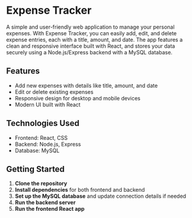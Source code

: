 # Expense Tracker

A simple and user-friendly web application to manage your personal expenses. With Expense Tracker, you can easily add, edit, and delete expense entries, each with a title, amount, and date. The app features a clean and responsive interface built with React, and stores your data securely using a Node.js/Express backend with a MySQL database.

## Features

- Add new expenses with details like title, amount, and date
- Edit or delete existing expenses
- Responsive design for desktop and mobile devices
- Modern UI built with React

## Technologies Used

- Frontend: React, CSS
- Backend: Node.js, Express
- Database: MySQL

## Getting Started

1. **Clone the repository**
2. **Install dependencies** for both frontend and backend
3. **Set up the MySQL database** and update connection details if needed
4. **Run the backend server**
5. **Run the frontend React app**
